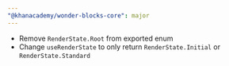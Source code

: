 ```yaml
---
"@khanacademy/wonder-blocks-core": major
---
```


-   Remove `RenderState.Root` from exported enum
-   Change `useRenderState` to only return `RenderState.Initial` or `RenderState.Standard`
